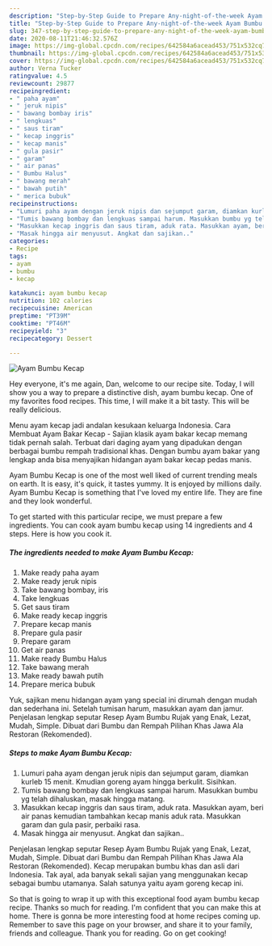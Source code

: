```yaml
---
description: "Step-by-Step Guide to Prepare Any-night-of-the-week Ayam Bumbu Kecap"
title: "Step-by-Step Guide to Prepare Any-night-of-the-week Ayam Bumbu Kecap"
slug: 347-step-by-step-guide-to-prepare-any-night-of-the-week-ayam-bumbu-kecap
date: 2020-08-11T21:46:32.576Z
image: https://img-global.cpcdn.com/recipes/642584a6acead453/751x532cq70/ayam-bumbu-kecap-foto-resep-utama.jpg
thumbnail: https://img-global.cpcdn.com/recipes/642584a6acead453/751x532cq70/ayam-bumbu-kecap-foto-resep-utama.jpg
cover: https://img-global.cpcdn.com/recipes/642584a6acead453/751x532cq70/ayam-bumbu-kecap-foto-resep-utama.jpg
author: Verna Tucker
ratingvalue: 4.5
reviewcount: 29877
recipeingredient:
- " paha ayam"
- " jeruk nipis"
- " bawang bombay iris"
- " lengkuas"
- " saus tiram"
- " kecap inggris"
- " kecap manis"
- " gula pasir"
- " garam"
- " air panas"
- " Bumbu Halus"
- " bawang merah"
- " bawah putih"
- " merica bubuk"
recipeinstructions:
- "Lumuri paha ayam dengan jeruk nipis dan sejumput garam, diamkan kurleb 15 menit. Kmudian goreng ayam hingga berkulit. Sisihkan."
- "Tumis bawang bombay dan lengkuas sampai harum. Masukkan bumbu yg telah dihaluskan, masak hingga matang."
- "Masukkan kecap inggris dan saus tiram, aduk rata. Masukkan ayam, beri air panas kemudian tambahkan kecap manis aduk rata. Masukkan garam dan gula pasir, perbaiki rasa."
- "Masak hingga air menyusut. Angkat dan sajikan.."
categories:
- Recipe
tags:
- ayam
- bumbu
- kecap

katakunci: ayam bumbu kecap 
nutrition: 102 calories
recipecuisine: American
preptime: "PT39M"
cooktime: "PT46M"
recipeyield: "3"
recipecategory: Dessert

---
```



![Ayam Bumbu Kecap](https://img-global.cpcdn.com/recipes/642584a6acead453/751x532cq70/ayam-bumbu-kecap-foto-resep-utama.jpg)

Hey everyone, it's me again, Dan, welcome to our recipe site. Today, I will show you a way to prepare a distinctive dish, ayam bumbu kecap. One of my favorites food recipes. This time, I will make it a bit tasty. This will be really delicious.

Menu ayam kecap jadi andalan kesukaan keluarga Indonesia. Cara Membuat Ayam Bakar Kecap - Sajian klasik ayam bakar kecap memang tidak pernah salah. Terbuat dari daging ayam yang dipadukan dengan berbagai bumbu rempah tradisional khas. Dengan bumbu ayam bakar yang lengkap anda bisa menyajikan hidangan ayam bakar kecap pedas manis.

Ayam Bumbu Kecap is one of the most well liked of current trending meals on earth. It is easy, it's quick, it tastes yummy. It is enjoyed by millions daily. Ayam Bumbu Kecap is something that I've loved my entire life. They are fine and they look wonderful.


To get started with this particular recipe, we must prepare a few ingredients. You can cook ayam bumbu kecap using 14 ingredients and 4 steps. Here is how you cook it.

<!--inarticleads1-->

##### The ingredients needed to make Ayam Bumbu Kecap:

1. Make ready  paha ayam
1. Make ready  jeruk nipis
1. Take  bawang bombay, iris
1. Take  lengkuas
1. Get  saus tiram
1. Make ready  kecap inggris
1. Prepare  kecap manis
1. Prepare  gula pasir
1. Prepare  garam
1. Get  air panas
1. Make ready  Bumbu Halus
1. Take  bawang merah
1. Make ready  bawah putih
1. Prepare  merica bubuk


Yuk, sajikan menu hidangan ayam yang special ini dirumah dengan mudah dan sederhana ini. Setelah tumisan harum, masukkan ayam dan jamur. Penjelasan lengkap seputar Resep Ayam Bumbu Rujak yang Enak, Lezat, Mudah, Simple. Dibuat dari Bumbu dan Rempah Pilihan Khas Jawa Ala Restoran (Rekomended). 

<!--inarticleads2-->

##### Steps to make Ayam Bumbu Kecap:

1. Lumuri paha ayam dengan jeruk nipis dan sejumput garam, diamkan kurleb 15 menit. Kmudian goreng ayam hingga berkulit. Sisihkan.
1. Tumis bawang bombay dan lengkuas sampai harum. Masukkan bumbu yg telah dihaluskan, masak hingga matang.
1. Masukkan kecap inggris dan saus tiram, aduk rata. Masukkan ayam, beri air panas kemudian tambahkan kecap manis aduk rata. Masukkan garam dan gula pasir, perbaiki rasa.
1. Masak hingga air menyusut. Angkat dan sajikan..


Penjelasan lengkap seputar Resep Ayam Bumbu Rujak yang Enak, Lezat, Mudah, Simple. Dibuat dari Bumbu dan Rempah Pilihan Khas Jawa Ala Restoran (Rekomended). Kecap merupakan bumbu khas dan asli dari Indonesia. Tak ayal, ada banyak sekali sajian yang menggunakan kecap sebagai bumbu utamanya. Salah satunya yaitu ayam goreng kecap ini. 

So that is going to wrap it up with this exceptional food ayam bumbu kecap recipe. Thanks so much for reading. I'm confident that you can make this at home. There is gonna be more interesting food at home recipes coming up. Remember to save this page on your browser, and share it to your family, friends and colleague. Thank you for reading. Go on get cooking!
